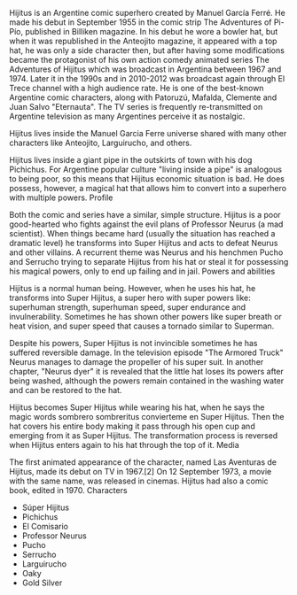 Hijitus is an Argentine comic superhero created by Manuel García Ferré. He made his debut in September 1955 in the comic strip The Adventures of Pi-Pío, published in Billiken magazine. In his debut he wore a bowler hat, but when it was republished in the Anteojito magazine, it appeared with a top hat, he was only a side character then, but after having some modifications became the protagonist of his own action comedy animated series The Adventures of Hijitus which was broadcast in Argentina between 1967 and 1974. Later it in the 1990s and in 2010-2012 was broadcast again through El Trece channel with a high audience rate. He is one of the best-known Argentine comic characters, along with Patoruzú, Mafalda, Clemente and Juan Salvo "Eternauta". The TV series is frequently re-transmitted on Argentine television as many Argentines perceive it as nostalgic.

Hijitus lives inside the Manuel Garcia Ferre universe shared with many other characters like Anteojito, Larguirucho, and others.

Hijitus lives inside a giant pipe in the outskirts of town with his dog Pichichus. For Argentine popular culture "living inside a pipe" is analogous to being poor, so this means that Hijitus economic situation is bad. He does possess, however, a magical hat that allows him to convert into a superhero with multiple powers.
Profile

Both the comic and series have a similar, simple structure. Hijitus is a poor good-hearted who fights against the evil plans of Professor Neurus (a mad scientist). When things became hard (usually the situation has reached a dramatic level) he transforms into Super Hijitus and acts to defeat Neurus and other villains. A recurrent theme was Neurus and his henchmen Pucho and Serrucho trying to separate Hijitus from his hat or steal it for possessing his magical powers, only to end up failing and in jail.
Powers and abilities

Hijitus is a normal human being. However, when he uses his hat, he transforms into Super Hijitus, a super hero with super powers like: superhuman strength, superhuman speed, super endurance and invulnerability. Sometimes he has shown other powers like super breath or heat vision, and super speed that causes a tornado similar to Superman.

Despite his powers, Super Hijitus is not invincible sometimes he has suffered reversible damage. In the television episode "The Armored Truck" Neurus manages to damage the propeller of his super suit. In another chapter, "Neurus dyer" it is revealed that the little hat loses its powers after being washed, although the powers remain contained in the washing water and can be restored to the hat.

Hijitus becomes Super Hijitus while wearing his hat, when he says the magic words sombrero sombreritus convierteme en Super Hijitus. Then the hat covers his entire body making it pass through his open cup and emerging from it as Super Hijitus. The transformation process is reversed when Hijitus enters again to his hat through the top of it.
Media

The first animated appearance of the character, named Las Aventuras de Hijitus, made its debut on TV in 1967.[2] On 12 September 1973, a movie with the same name, was released in cinemas. Hijitus had also a comic book, edited in 1970.
Characters

- Súper Hijitus
- Pichichus
- El Comisario
- Professor Neurus
- Pucho
- Serrucho
- Larguirucho
- Oaky
- Gold Silver
